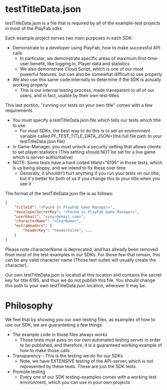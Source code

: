 testTitleData.json
====

testTitleData.json is a file that is required by all of the example-test projects in most of the PlayFab sdks

Each example project serves two main purposes in each SDK:

* Demonstrate to a developer using PlayFab, how to make successful API calls
  * In particular, we demonstrate specific areas of maximum first-time-user benefit, like logging in, Player data and statistics
  * We also demonstrate Cloud Script, which is one of our most powerful features, but can also be somewhat difficult to use properly
* We also use this same code internally to determine if the SDK is actually working properly
  * This is our internal testing process, made transparent to all of our users, and in fact, usable by their own test-titles

This last portion, "running our tests on your own title" comes with a few requirements

* You must specify a testTitleData.json file which tells our tests which title to use
  * For most SDKs, the best way to do this is to set an environment variable called PF_TEST_TITLE_DATA_JSON={the full file path to your testTitleData.json file}
* In Game-Manager, you must unlock a security setting that allows clients to set player statistics (This setting should NOT be set for a live game which is server-authoritative)
* NOTE: Some tests have a hard coded titleId="6195" in those tests, which is us being sloppy, and we intend to fix these over time
  * Generally, it shouldn't hurt anything if you run your tests on our title, but it's better for both of us if you change this to your title when you see it

The format of the testTitleData.json file is as follows:

```json 
{
	"titleId": "<Found in PlayFab Game Manager>",
	"developerSecretKey": "<Found in PlayFab Game Manager>",
	"userEmail": "<your@email.com>",
	"characterName": "<CharName>",
	"extraHeaders": {
		"headerKey": "headerValue", ...
	}
}
```

Please note characterName is deprecated, and has already been removed from most of the test-examples in our SDKs.  For those few that remain, this can be any valid character name (Those test suites will usually create the character).

Our own testTitleData.json is located at this location and contains the secret key for title 6195, and thus we do not publish this file.  You should change this path to your own testTitleData.json location, wherever it may be.

Philosophy
====

We feel that by showing you our own testing files, as examples of how to use our SDK, we are guaranteeing a few things:

* The example code in those files always works
  * Those tests must pass on our own automated testing server in order to be published, and therefore, it is a guaranteed working example of how to make those calls
* Transparency - This is the testing we do for our SDKs
  * Note, we have EXTENSIVE testing of the API-server, which is not represented by these tests.  These are just the SDK tests
* Promote testing
  * Every one of our SDK testing-examples comes with a working test environment, which you can use in your own projects
